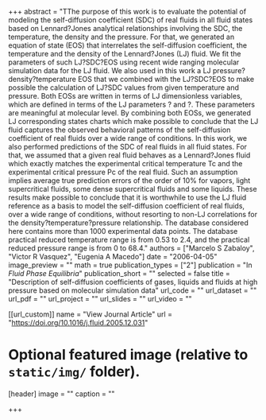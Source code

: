 +++
abstract = "TThe purpose of this work is to evaluate the potential of modeling the self-diffusion coefficient (SDC) of real fluids in all fluid states based on Lennard?Jones analytical relationships involving the SDC, the temperature, the density and the pressure. For that, we generated an equation of state (EOS) that interrelates the self-diffusion coefficient, the temperature and the density of the Lennard?Jones (LJ) fluid. We fit the parameters of such LJ?SDC?EOS using recent wide ranging molecular simulation data for the LJ fluid. We also used in this work a LJ pressure?density?temperature EOS that we combined with the LJ?SDC?EOS to make possible the calculation of LJ?SDC values from given temperature and pressure. Both EOSs are written in terms of LJ dimensionless variables, which are defined in terms of the LJ parameters ? and ?. These parameters are meaningful at molecular level. By combining both EOSs, we generated LJ corresponding states charts which make possible to conclude that the LJ fluid captures the observed behavioral patterns of the self-diffusion coefficient of real fluids over a wide range of conditions. In this work, we also performed predictions of the SDC of real fluids in all fluid states. For that, we assumed that a given real fluid behaves as a Lennard?Jones fluid which exactly matches the experimental critical temperature Tc and the experimental critical pressure Pc of the real fluid. Such an assumption implies average true prediction errors of the order of 10% for vapors, light supercritical fluids, some dense supercritical fluids and some liquids. These results make possible to conclude that it is worthwhile to use the LJ fluid reference as a basis to model the self-diffusion coefficient of real fluids, over a wide range of conditions, without resorting to non-LJ correlations for the density?temperature?pressure relationship. The database considered here contains more than 1000 experimental data points. The database practical reduced temperature range is from 0.53 to 2.4, and the practical reduced pressure range is from 0 to 68.4."
authors = ["Marcelo S Zabaloy", "Victor R Vasquez", "Eugenia A Macedo"]
date = "2006-04-05"
image_preview = ""
math = true
publication_types = ["2"]
publication = "In *Fluid Phase Equilibria*"
publication_short = ""
selected = false
title = "Description of self-diffusion coefficients of gases, liquids and fluids at high pressure based on molecular simulation data"
url_code = ""
url_dataset = ""
url_pdf = ""
url_project = ""
url_slides = ""
url_video = ""

[[url_custom]]
name = "View Journal Article"
url = "https://doi.org/10.1016/j.fluid.2005.12.031"

# Optional featured image (relative to `static/img/` folder).
[header]
image = ""
caption = ""

+++

